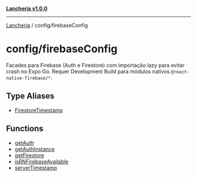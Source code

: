 [**Lancheria v1.0.0**](../../README.md)

***

[Lancheria](../../README.md) / config/firebaseConfig

# config/firebaseConfig

Facades para Firebase (Auth e Firestore) com importação lazy para evitar crash no Expo Go.
Requer Development Build para módulos nativos `@react-native-firebase/*`.

## Type Aliases

- [FirestoreTimestamp](type-aliases/FirestoreTimestamp.md)

## Functions

- [getAuth](functions/getAuth.md)
- [getAuthInstance](functions/getAuthInstance.md)
- [getFirestore](functions/getFirestore.md)
- [isRNFirebaseAvailable](functions/isRNFirebaseAvailable.md)
- [serverTimestamp](functions/serverTimestamp.md)
